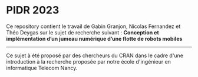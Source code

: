 # PIDR 2023

Ce repository contient le travail de Gabin Granjon, Nicolas Fernandez et Théo Deygas sur le sujet de recherche suivant : **Conception et implémentation d’un jumeau numérique d’une flotte de robots mobiles**

---
Ce sujet à été proposé par des chercheurs du CRAN dans le cadre d'une introduction à la recherche proposée par notre école d'ingénieur en informatique Telecom Nancy.
